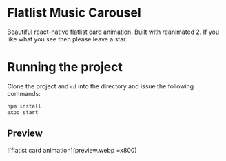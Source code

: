 # Flatlist Music Carousel

Beautiful react-native flatlist card animation. Built with reanimated 2. If you like what you see then please leave a star.

# Running the project

Clone the project and `cd` into the directory and issue the following commands:

    npm install
    expo start

## Preview

![flatlst card animation](preview.webp =x800)
